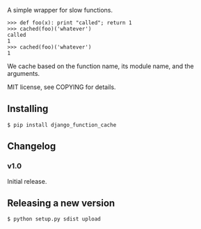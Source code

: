 A simple wrapper for slow functions.

    >>> def foo(x): print "called"; return 1
    >>> cached(foo)('whatever')
    called
    1
    >>> cached(foo)('whatever')
    1

We cache based on the function name, its module name, and the
arguments.

MIT license, see COPYING for details.

## Installing

    $ pip install django_function_cache

## Changelog

### v1.0

Initial release.

## Releasing a new version

    $ python setup.py sdist upload
